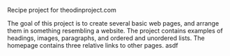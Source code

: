 Recipe project for theodinproject.com

The goal of this project is to create several basic web pages, and arrange them in something
resembling a website.
The project contains examples of headings, images, paragraphs, and ordered and unordered lists.
The homepage contains three relative links to other pages.
asdf
